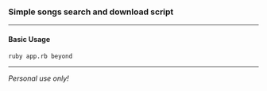 ### Simple songs search and download script
---
#### Basic Usage
```
ruby app.rb beyond
```
---
*Personal use only!*
